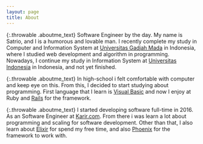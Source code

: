 ```yaml
---
layout: page
title: About
---
```


{:.throwable .aboutme_text}
Software Engineer by the day. My name is Satrio, and I is a humorous and lovable man. I recently complete my study in Computer and Information System at [Universitas Gadjah Mada](https://sv.ugm.ac.id/) in Indonesia, where I studied web development and algorithm in programming. Nowadays, I continue my study in Information System at [Universitas Indonesia](https://www.cs.ui.ac.id/) in Indonesia, and not yet finished.

{:.throwable .aboutme_text}
In high-school i felt comfortable with computer and keep eye on this. From this, I decided to start studying about programming. First language that I learn is [Visual Basic](https://en.wikipedia.org/wiki/Visual_Basic) and now I enjoy at Ruby and [Rails](https://rubyonrails.org/) for the framework. 

{:.throwable .aboutme_text}
I started developing software full-time in 2016. As an Software Engineer at [Karir.com](https://www.karir.com). From there i was learn a lot about programming and scaling for software development. Other than that, I also learn about [Elixir](https://elixir-lang.org) for spend my free time, and also [Phoenix](http://phoenixframework.org) for the framework to work with.
